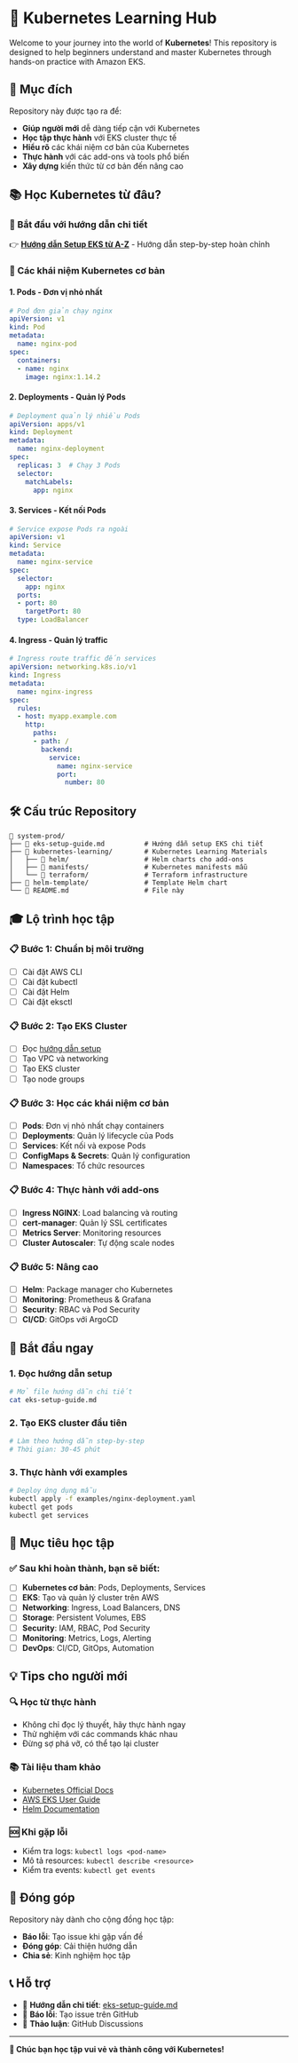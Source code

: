 # 🚀 Kubernetes Learning Hub

Welcome to your journey into the world of **Kubernetes**! This repository is designed to help beginners understand and master Kubernetes through hands-on practice with Amazon EKS.

## 🎯 Mục đích

Repository này được tạo ra để:
- **Giúp người mới** dễ dàng tiếp cận với Kubernetes
- **Học tập thực hành** với EKS cluster thực tế
- **Hiểu rõ** các khái niệm cơ bản của Kubernetes
- **Thực hành** với các add-ons và tools phổ biến
- **Xây dựng** kiến thức từ cơ bản đến nâng cao

## 📚 Học Kubernetes từ đâu?

### 🏁 Bắt đầu với hướng dẫn chi tiết
👉 **[Hướng dẫn Setup EKS từ A-Z](./eks-setup-guide.md)** - Hướng dẫn step-by-step hoàn chỉnh

### 🧩 Các khái niệm Kubernetes cơ bản

#### 1. **Pods** - Đơn vị nhỏ nhất
```yaml
# Pod đơn giản chạy nginx
apiVersion: v1
kind: Pod
metadata:
  name: nginx-pod
spec:
  containers:
  - name: nginx
    image: nginx:1.14.2
```

#### 2. **Deployments** - Quản lý Pods
```yaml
# Deployment quản lý nhiều Pods
apiVersion: apps/v1
kind: Deployment
metadata:
  name: nginx-deployment
spec:
  replicas: 3  # Chạy 3 Pods
  selector:
    matchLabels:
      app: nginx
```

#### 3. **Services** - Kết nối Pods
```yaml
# Service expose Pods ra ngoài
apiVersion: v1
kind: Service
metadata:
  name: nginx-service
spec:
  selector:
    app: nginx
  ports:
  - port: 80
    targetPort: 80
  type: LoadBalancer
```

#### 4. **Ingress** - Quản lý traffic
```yaml
# Ingress route traffic đến services
apiVersion: networking.k8s.io/v1
kind: Ingress
metadata:
  name: nginx-ingress
spec:
  rules:
  - host: myapp.example.com
    http:
      paths:
      - path: /
        backend:
          service:
            name: nginx-service
            port:
              number: 80
```

## 🛠️ Cấu trúc Repository

```
📁 system-prod/
├── 📖 eks-setup-guide.md          # Hướng dẫn setup EKS chi tiết
├── 📁 kubernetes-learning/        # Kubernetes Learning Materials
│   ├── 📁 helm/                   # Helm charts cho add-ons
│   ├── 📁 manifests/              # Kubernetes manifests mẫu
│   └── 📁 terraform/              # Terraform infrastructure
├── 📁 helm-template/              # Template Helm chart
└── 📄 README.md                   # File này
```

## 🎓 Lộ trình học tập

### 📋 Bước 1: Chuẩn bị môi trường
- [ ] Cài đặt AWS CLI
- [ ] Cài đặt kubectl
- [ ] Cài đặt Helm
- [ ] Cài đặt eksctl

### 📋 Bước 2: Tạo EKS Cluster
- [ ] Đọc [hướng dẫn setup](./eks-setup-guide.md)
- [ ] Tạo VPC và networking
- [ ] Tạo EKS cluster
- [ ] Tạo node groups

### 📋 Bước 3: Học các khái niệm cơ bản
- [ ] **Pods**: Đơn vị nhỏ nhất chạy containers
- [ ] **Deployments**: Quản lý lifecycle của Pods
- [ ] **Services**: Kết nối và expose Pods
- [ ] **ConfigMaps & Secrets**: Quản lý configuration
- [ ] **Namespaces**: Tổ chức resources

### 📋 Bước 4: Thực hành với add-ons
- [ ] **Ingress NGINX**: Load balancing và routing
- [ ] **cert-manager**: Quản lý SSL certificates
- [ ] **Metrics Server**: Monitoring resources
- [ ] **Cluster Autoscaler**: Tự động scale nodes

### 📋 Bước 5: Nâng cao
- [ ] **Helm**: Package manager cho Kubernetes
- [ ] **Monitoring**: Prometheus & Grafana
- [ ] **Security**: RBAC và Pod Security
- [ ] **CI/CD**: GitOps với ArgoCD

## 🚀 Bắt đầu ngay

### 1. **Đọc hướng dẫn setup**
```bash
# Mở file hướng dẫn chi tiết
cat eks-setup-guide.md
```

### 2. **Tạo EKS cluster đầu tiên**
```bash
# Làm theo hướng dẫn step-by-step
# Thời gian: 30-45 phút
```

### 3. **Thực hành với examples**
```bash
# Deploy ứng dụng mẫu
kubectl apply -f examples/nginx-deployment.yaml
kubectl get pods
kubectl get services
```

## 🎯 Mục tiêu học tập

### ✅ Sau khi hoàn thành, bạn sẽ biết:
- [ ] **Kubernetes cơ bản**: Pods, Deployments, Services
- [ ] **EKS**: Tạo và quản lý cluster trên AWS
- [ ] **Networking**: Ingress, Load Balancers, DNS
- [ ] **Storage**: Persistent Volumes, EBS
- [ ] **Security**: IAM, RBAC, Pod Security
- [ ] **Monitoring**: Metrics, Logs, Alerting
- [ ] **DevOps**: CI/CD, GitOps, Automation

## 💡 Tips cho người mới

### 🔍 **Học từ thực hành**
- Không chỉ đọc lý thuyết, hãy thực hành ngay
- Thử nghiệm với các commands khác nhau
- Đừng sợ phá vỡ, có thể tạo lại cluster

### 📚 **Tài liệu tham khảo**
- [Kubernetes Official Docs](https://kubernetes.io/docs/)
- [AWS EKS User Guide](https://docs.aws.amazon.com/eks/)
- [Helm Documentation](https://helm.sh/docs/)

### 🆘 **Khi gặp lỗi**
- Kiểm tra logs: `kubectl logs <pod-name>`
- Mô tả resources: `kubectl describe <resource>`
- Kiểm tra events: `kubectl get events`

## 🤝 Đóng góp

Repository này dành cho cộng đồng học tập:
- **Báo lỗi**: Tạo issue khi gặp vấn đề
- **Đóng góp**: Cải thiện hướng dẫn
- **Chia sẻ**: Kinh nghiệm học tập

## 📞 Hỗ trợ

- 📖 **Hướng dẫn chi tiết**: [eks-setup-guide.md](./eks-setup-guide.md)
- 🐛 **Báo lỗi**: Tạo issue trên GitHub
- 💬 **Thảo luận**: GitHub Discussions

---

**🎉 Chúc bạn học tập vui vẻ và thành công với Kubernetes!**
